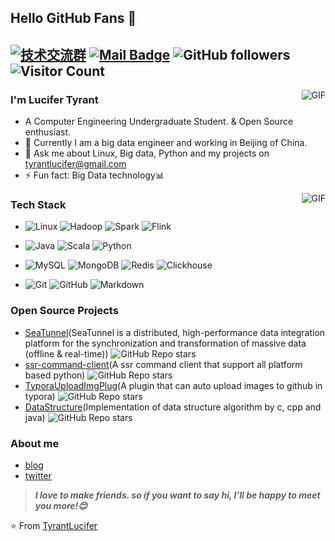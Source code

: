 [comment]: <> "# 模板合集：https://github.com/kautukkundan/Awesome-Profile-README-templates"

## Hello GitHub Fans 👋
[![技术交流群](https://img.shields.io/badge/%E6%8A%80%E6%9C%AF%E4%BA%A4%E6%B5%81%E7%BE%A4-554069363-green "技术交流群")](https://jq.qq.com/?_wv=1027&k=fVfRKuhK"技术交流群")
[![Mail Badge](https://img.shields.io/badge/E--mail-tyrantlucifer%40gmail.com-green.svg)](mailto:tyrantlucifer@gmail.com)
![GitHub followers](https://img.shields.io/github/followers/tyrantlucifer?style=social)
![Visitor Count](https://komarev.com/ghpvc/?username=tyrantlucifer)
---

<img align="right" alt="GIF" src="https://github-readme-stats.vercel.app/api?username=tyrantlucifer" />

### I'm Lucifer Tyrant

- A Computer Engineering Undergraduate Student. & Open Source enthusiast.
- 🌱 Currently I am a big data engineer and working in Beijing of China.
- 💬 Ask me about Linux, Big data, Python and my projects on [tyrantlucifer@gmail.com](mailto:tyrantlucifer@gmail.com)
- ⚡ Fun fact: Big Data technology📊


<img align="right" alt="GIF" src="https://github-readme-stats.vercel.app/api/top-langs/?username=tyrantlucifer&layout=compact" />

### Tech Stack

- ![Linux](https://img.shields.io/badge/-Linux-333333?style=flat&logo=Linux&logoColor=FCC624)
![Hadoop](https://img.shields.io/badge/-Hadoop-333333?style=flat&logo=Apache%20Hadoop&logoColor=FCC624)
![Spark](https://img.shields.io/badge/-Spark-333333?style=flat&logo=Apache%20Spark&logoColor=FCC624)
![Flink](https://img.shields.io/badge/-Flink-333333?style=flat&logo=Apache%20Flink&logoColor=FCC624)

- ![Java](https://img.shields.io/badge/-Java-333333?style=flat&logo=Oracle&logoColor=FCC624)
![Scala](https://img.shields.io/badge/-Scala-333333?style=flat&logo=Scala&logoColor=FCC624)
![Python](https://img.shields.io/badge/-Python-333333?style=flat&logo=Python&logoColor=FCC624)

- ![MySQL](https://img.shields.io/badge/-MySQL-333333?style=flat&logo=mysql)
![MongoDB](https://img.shields.io/badge/-MongoDB-333333?style=flat&logo=mongodb)
![Redis](https://img.shields.io/badge/-Redis-333333?style=flat&logo=redis)
![Clickhouse](https://img.shields.io/badge/-Clisehouse-333333?style=flat&logo=clickhouse)

- ![Git](https://img.shields.io/badge/-Git-333333?style=flat&logo=git)
![GitHub](https://img.shields.io/badge/-GitHub-333333?style=flat&logo=github)
![Markdown](https://img.shields.io/badge/-Markdown-333333?style=flat&logo=markdown)

### Open Source Projects
- [SeaTunnel](https://github.com/apache/incubator-seatunnel)(SeaTunnel is a distributed, high-performance data integration platform for the synchronization and transformation of massive data (offline & real-time)) ![GitHub Repo stars](https://img.shields.io/github/stars/apache/incubator-seatunnel?style=social)
- [ssr-command-client](https://github.com/TyrantLucifer/ssr-command-client)(A ssr command client that support all platform based python) ![GitHub Repo stars](https://img.shields.io/github/stars/tyrantlucifer/ssr-command-client?style=social) 
- [TyporaUploadImgPlug](https://github.com/TyrantLucifer/TyporaUploadImgPlug)(A plugin that can auto upload images to github in typora) ![GitHub Repo stars](https://img.shields.io/github/stars/tyrantlucifer/TyporaUploadImgPlug?style=social)
- [DataStructure](https://github.com/TyrantLucifer/DataStructure)(Implementation of data structure algorithm by c, cpp and java) ![GitHub Repo stars](https://img.shields.io/github/stars/tyrantlucifer/DataStructure?style=social)

### About me

- [blog](http://tyrantlucifer.com)
- [twitter](https://twitter.com/tyrantlucifer)

> ***I love to make friends. so if you want to say hi, I'll be happy to meet you more!😊***

⭐️ From [TyrantLucifer](https://github.com/TyrantLucifer)
